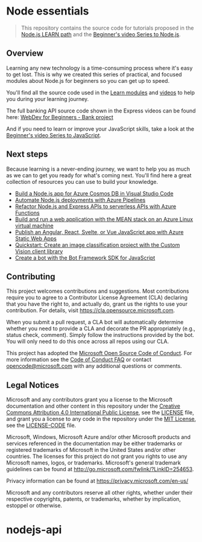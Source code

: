 # Node essentials

> This repository contains the source code for tutorials proposed in the [Node.js LEARN path](https://docs.microsoft.com/learn/paths/build-javascript-applications-nodejs/?WT.mc_id=nodebeginner-github-cxa) and the [Beginner's video Series to Node.js](https://channel9.msdn.com/Series/Beginners-Series-to-NodeJS?WT.mc_id=nodebeginner-github-cxa).

## Overview

Learning any new technology is a time-consuming process where it's easy to get lost. This is why we created this series of practical, and focused modules about Node.js for beginners so you can get up to speed.

You'll find all the source code used in the [Learn modules](https://docs.microsoft.com/learn/paths/build-javascript-applications-nodejs/?WT.mc_id=nodebeginner-github-cxa) and [videos](https://channel9.msdn.com/Series/Beginners-Series-to-NodeJS?WT.mc_id=nodebeginner-github-cxa) to help you during your learning journey.

The full banking API source code shown in the Express videos can be found here: [WebDev for Beginners - Bank project](https://github.com/WebDev-Beginners/bank-project/tree/main/api)

And if you need to learn or improve your JavaScript skills, take a look at the [Beginner's video Series to JavaScript](https://channel9.msdn.com/Shows/Beginners-Series-to-JavaScript?WT.mc_id=nodebeginner-github-cxa).

## Next steps

Because learning is a never-ending journey, we want to help you as much as we can to get you ready for what's coming next. You'll find here a great collection of resources you can use to build your knowledge.

- [Build a Node.js app for Azure Cosmos DB in Visual Studio Code](https://docs.microsoft.com/learn/modules/build-node-cosmos-app-vscode/?WT.mc_id=nodebeginner-github-cxa)
- [Automate Node.js deployments with Azure Pipelines](https://docs.microsoft.com/learn/modules/deploy-nodejs/?WT.mc_id=nodebeginner-github-cxa)
- [Refactor Node.js and Express APIs to serverless APIs with Azure Functions](https://docs.microsoft.com/learn/modules/shift-nodejs-express-apis-serverless/?WT.mc_id=nodebeginner-github-cxa)
- [Build and run a web application with the MEAN stack on an Azure Linux virtual machine](https://docs.microsoft.com/learn/modules/build-a-web-app-with-mean-on-a-linux-vm/?WT.mc_id=nodebeginner-github-cxa)
- [Publish an Angular, React, Svelte, or Vue JavaScript app with Azure Static Web Apps](https://docs.microsoft.com/learn/modules/publish-app-service-static-web-app-api/?WT.mc_id=nodebeginner-github-cxa)
- [Quickstart: Create an image classification project with the Custom Vision client library](https://docs.microsoft.com/azure/cognitive-services/custom-vision-service/quickstarts/image-classification?WT.mc_id=nodebeginner-github-cxa)
- [Create a bot with the Bot Framework SDK for JavaScript](https://docs.microsoft.com/azure/bot-service/javascript/bot-builder-javascript-quickstart?WT.mc_id=nodebeginner-github-cxa)


## Contributing

This project welcomes contributions and suggestions.  Most contributions require you to agree to a
Contributor License Agreement (CLA) declaring that you have the right to, and actually do, grant us
the rights to use your contribution. For details, visit https://cla.opensource.microsoft.com.

When you submit a pull request, a CLA bot will automatically determine whether you need to provide
a CLA and decorate the PR appropriately (e.g., status check, comment). Simply follow the instructions
provided by the bot. You will only need to do this once across all repos using our CLA.

This project has adopted the [Microsoft Open Source Code of Conduct](https://opensource.microsoft.com/codeofconduct/).
For more information see the [Code of Conduct FAQ](https://opensource.microsoft.com/codeofconduct/faq/) or
contact [opencode@microsoft.com](mailto:opencode@microsoft.com) with any additional questions or comments.

## Legal Notices

Microsoft and any contributors grant you a license to the Microsoft documentation and other content
in this repository under the [Creative Commons Attribution 4.0 International Public License](https://creativecommons.org/licenses/by/4.0/legalcode),
see the [LICENSE](LICENSE) file, and grant you a license to any code in the repository under the [MIT License](https://opensource.org/licenses/MIT), see the
[LICENSE-CODE](LICENSE-CODE) file.

Microsoft, Windows, Microsoft Azure and/or other Microsoft products and services referenced in the documentation
may be either trademarks or registered trademarks of Microsoft in the United States and/or other countries.
The licenses for this project do not grant you rights to use any Microsoft names, logos, or trademarks.
Microsoft's general trademark guidelines can be found at http://go.microsoft.com/fwlink/?LinkID=254653.

Privacy information can be found at https://privacy.microsoft.com/en-us/

Microsoft and any contributors reserve all other rights, whether under their respective copyrights, patents,
or trademarks, whether by implication, estoppel or otherwise.
# nodejs-api

